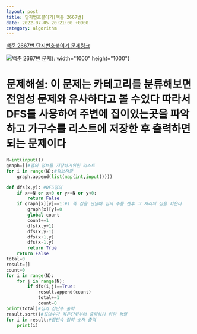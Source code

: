 ```yaml
---
layout: post
title: 단지번호붙이기[백준 2667번]
date: 2022-07-05 20:21:00 +0900
category: algorithm
---
```


[백준 2667번 단지번호붙이기 문제링크](https://www.acmicpc.net/problem/2667)

![백준 2667번 문제](https://user-images.githubusercontent.com/77001421/177326030-8df23f04-b17e-4b37-abe6-06255c025044.png){: width="1000" height="1000"}

# 문제해설: 이 문제는 카테고리를 분류해보면 전염성 문제와 유사하다고 볼 수있다 따라서 DFS를 사용하여 주변에 집이있는곳을 파악하고 가구수를 리스트에 저장한 후 출력하면 되는 문제이다

```python
N=int(input())
graph=[]#맵의 정보를 저장하기위한 리스트
for i in range(N):#정보저장
    graph.append(list(map(int,input())))

def dfs(x,y): #DFS정의
    if x>=N or x<0 or y>=N or y<0:
        return False
    if graph[x][y]==1:#1 즉 집을 만날때 집의 수를 센후 그 자리의 집을 지운다
        graph[x][y]=0
        global count
        count+=1
        dfs(x,y+1)
        dfs(x,y-1)
        dfs(x+1,y)
        dfs(x-1,y)
        return True
    return False
total=0
result=[] 
count=0
for i in range(N):  
    for j in range(N):
        if dfs(i,j)==True:
            result.append(count)
            total+=1
            count=0
print(total)#집의 집단수 출력 
result.sort()#집의수가 적은단위부터 출력하기 위한 정렬 
for i in result:#집단속 집의 숫자 출력 
    print(i)

```